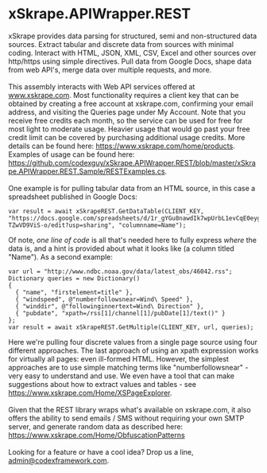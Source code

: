 # xSkrape.APIWrapper.REST
xSkrape provides data parsing for structured, semi and non-structured data sources. Extract tabular and discrete data from sources with minimal coding. Interact with HTML, JSON, XML, CSV, Excel and other sources over http/https using simple directives. Pull data from Google Docs, shape data from web API's, merge data over multiple requests, and more.
<br/><br/>
This assembly interacts with Web API services offered at www.xskrape.com. Most functionality requires a client key that can be obtained by creating a free account at xskrape.com, confirming your email address, and visiting the Queries page under My Account. Note that you receive free credits each month, so the service can be used for free for most light to moderate usage. Heavier usage that would go past your free credit limit can be covered by purchasing additional usage credits. More details can be found here: https://www.xskrape.com/home/products. Examples of usage can be found here: https://github.com/codexguy/xSkrape.APIWrapper.REST/blob/master/xSkrape.APIWrapper.REST.Sample/RESTExamples.cs.
<br/><br/>
One example is for pulling tabular data from an HTML source, in this case a spreadsheet published in Google Docs:
<br/>
<pre><code>var result = await xSkrapeREST.GetDataTable(CLIENT_KEY, "https://docs.google.com/spreadsheets/d/1r_gYGu8nawdIk7wpUrbL1evCqE0eygC-TZwVD9ViS-o/edit?usp=sharing", "columnname=Name");
</pre></code>
Of note, <i>one line of code</i> is all that's needed here to fully express <i>where</i> the data is, and a hint is provided about what it looks like (a column titled "Name"). As a second example:
<br/>
<pre><code>var url = "http://www.ndbc.noaa.gov/data/latest_obs/46042.rss";
Dictionary<string, string> queries = new Dictionary<string, string>()
{
  { "name", "firstelement=title" },
  { "windspeed", @"numberfollowsnear=Wind\ Speed" },
  { "winddir", @"followinginnertext=Wind\ Direction" },
  { "pubdate", "xpath=/rss[1]/channel[1]/pubDate[1]/text()" }
};
var result = await xSkrapeREST.GetMultiple(CLIENT_KEY, url, queries);
</code></pre>
Here we're pulling four discrete values from a single page source using four different approaches. The last approach of using an xpath expression works for virtually all pages: even ill-formed HTML. However, the simplest approaches are to use simple matching terms like "numberfollowsnear" - very easy to understand and use. We even have a tool that can make suggestions about how to extract values and tables - see https://www.xskrape.com/Home/XSPageExplorer.
<br/><br/>
Given that the REST library wraps what's available on xskrape.com, it also offers the ability to send emails / SMS without requiring your own SMTP server, and generate random data as described here: https://www.xskrape.com/Home/ObfuscationPatterns
<br/><br/>
Looking for a feature or have a cool idea? Drop us a line, admin@codexframework.com.
